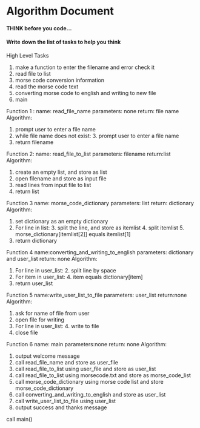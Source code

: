 # Algorithm Document

#### THINK before you code...
#### Write down the list of tasks to help you think


High Level Tasks
1. make a function to enter the filename and error check it
2. read file to list 
3. morse code conversion information
3. read the morse code text 
4. converting morse code to english and writing to new file 
5. main 


Function 1 :
name: read_file_name
parameters: none
return: file name
Algorithm:
1. prompt user to enter a file name
2. while file name does not exist:
   3. prompt user to enter a file name
4. return filename


Function 2:
name: read_file_to_list
parameters: filename
return:list
Algorithm: 
1. create an empty list, and store as list
2. open filename and store as input file
3. read lines from input file to list
4. return list

Function 3
name: morse_code_dictionary
parameters: list
return: dictionary
Algorithm:
1. set dictionary as an empty dictionary
2. For line in list:
   3. split the line, and store as itemlist
   4. split itemlist 
   5. morse_dictionary[itemlist[2]] equals itemlist[1]
6. return dictionary


Function 4 
name:converting_and_writing_to_english
parameters: dictionary and user_list
return: none
Algorithm: 
1. For line in user_list:
   2. split line by space
3. For item in user_list:
   4. item equals dictionary[item]
5. return user_list


Function 5
name:write_user_list_to_file
parameters: user_list
return:none
Algorithm:
1. ask for name of file from user
2. open file for writing
3. For line in user_list:
   4. write to file 
5. close file


Function 6 
name: main 
parameters:none
return: none
Algorithm:
1. output welcome message
2. call read_file_name and store as user_file
3. call read_file_to_list using user_file and store as user_list
4. call read_file_to_list using morsecode.txt and store as morse_code_list
5. call morse_code_dictionary using morse code list and store morse_code_dictionary
6. call converting_and_writing_to_english and store as user_list
7. call write_user_list_to_file using user_list 
8. output success and thanks message


call main()









